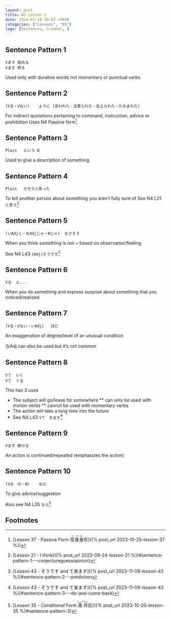 ```yaml
---
layout: post
title: N3 Lesson 1
date: 2024-03-18 20:07 +0800
categories: ["Lessons", "N3"]
tags: [Sentences, Grammar, ]
---
```


## Sentence Pattern 1 
```
Vます	始める
Vます	終る
```
Used only with durative words not momentary or punctual verbs

## Sentence Pattern 2
```
(Vる・Vない)	ように	(言われた・注意られた・伝えられた・たのまれた)
```
For indirect quotations pertaining to command, instruction, advice or prohibition
Uses N4 Passive form[^fn1]

## Sentence Pattern 3
```
Plain	という	N
```
Used to give a description of something

## Sentence Pattern 4 
```
Plain	だろうと思った
```
To tell another person about something you aren’t fully sure of
See N4 L21 `と思う`[^fn2]

## Sentence Pattern 5
```
(いAdjく・なAdjじゃ・Nじゃ)	なさそう
```
When you think something is not ~ based on observation/feeling

See N4 L43 `(Adj)そうです`[^fn3]

## Sentence Pattern 6
```
Vる  と...
```
When you do something and express surprise about something that you noticed/realized

## Sentence Pattern 7
```
(Vる・Vない・いAdj)	ほど
```
An exaggeration of degree/level of an unusual condition

なAdj can also be used but it’s not common

## Sentence Pattern 8 
```
Vて  いく
Vて  くる
```
This has 3 uses
* The subject will go/leave for somewhere 
** can only be used with motion verbs
** cannot be used with momentary verbs
* The action will take a long time into the future
* See N4 L43 `Vて　きます`[^fn4]

## Sentence Pattern 9
```
Vます	続ける
```
An action is continued/repeated (emphasizes the action)

## Sentence Pattern 10
```
(Vる　の・N)	なら
```
To give advice/suggestion

Also see N4 L35 `なら`[^fn5]

## Footnotes
[^fn1]: [Lesson 37 - Passive Form <ruby>受身<rt>うけ</rt>身<rt>み</rt>形</ruby>]({% post_url 2023-10-25-lesson-37 %})
[^fn2]: [Lesson 21 - I think]({% post_url 2023-09-24-lesson-21 %})#sentence-pattern-1---conjectureguessopinion)
[^fn3]: [Lesson 43 - そうです and て来ます]({% post_url 2023-11-09-lesson-43 %})#sentence-pattern-2---prediction
[^fn4]: [Lesson 43 - そうです and て来ます]({% post_url 2023-11-09-lesson-43 %})#sentence-pattern-3---do-and-come-back)
[^fn5]: [Lesson 35 - Conditional Form <ruby>条<rt>じょう</rt>件<rt>けん</rt>形</ruby>]({% post_url 2023-10-20-lesson-35 %}#sentence-pattern-3)
